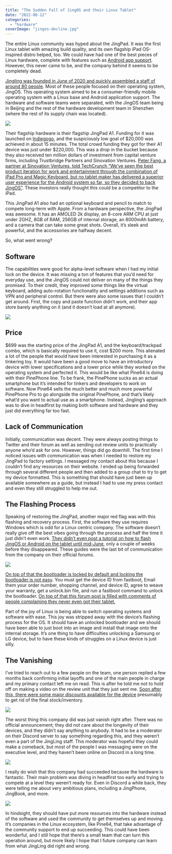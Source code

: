 ```yaml
---
title: "The Sudden Fall of JingOS and their Linux Tablet"
date: "2022-08-12"
categories: 
  - "hardware"
coverImage: "jingos-decline.jpg"
---
```


The entire Linux community was hyped about the JingPad. It was the first Linux tablet with amazing build quality, and its own flagship iPad OS-inspired distro helped, too. We could have had one of the best pieces of Linux hardware, complete with features such as [Android app support](https://forum.jingos.com/t/guide-how-to-run-android-app-on-jingpad-a1/2423?ref=techhut.tv). However, this never came to be, and the company behind it seems to be completely dead.

[Jingling was founded in June of 2020 and quickly assembled a staff of around 80 people](https://www.crunchbase.com/organization/jingling-tech?ref=techhut.tv). Most of these people focused on their operating system, JingOS. This operating system aimed to be a consumer-friendly mobile operating system with a Linux base and Android application support. The hardware and software teams were separated, with the JingOS team being in Beijing and the rest of the hardware development team in Shenzhen (where the rest of its supply chain was located).

![](images/jing-tab.png)

Their flagship hardware is their flagship JingPad A1. Funding for it was launched on [Indiegogo](https://www.indiegogo.com/projects/jingpad-world-s-first-consumer-level-linux-tablet?ref=techhut.tv), and the suspiciously low goal of $20,000 was achieved in about 15 minutes. The total crowd funding they got for their A1 device was just under $220,000. This was a drop in the bucket because they also received ten million dollars of investment from capital venture firms, including Trustbridge Partners and Sinovation Ventures. [Peter Fang, a partner at Sinovation Ventures, told TechCrunch “We’ve seen the best product iteration for work and entertainment through the combination of iPad Pro and Magic Keyboard, but no tablet maker has delivered a superior user experience for the Android system so far, so they decided to back JingOS”](https://techcrunch.com/2021/06/15/jingos-10-million-linux-tablets-laptops/?ref=techhut.tv). These investors really thought this could be a competitor to the iPad.

This JingPad A1 also had an optional keyboard and pencil to match to compete long-term with Apple. From a hardware perspective, the JingPad was awesome. It has an AMOLED 2k display, an 8-core ARM CPU at just under 2GHZ, 8GB of RAM, 256GB of internal storage, an 8000mAh battery, and a camera that can take some great shots. Overall, it’s sleek and powerful, and the accessories are halfway decent.

So, what went wrong?

## Software

The capabilities were good for alpha-level software when I had my initial lock on the device. It was missing a ton of features that you’d need for everyday use, and the JingOS could not deliver on many of the things they promised. To their credit, they improved some things like the virtual keyboard, adding auto-rotation functionality and settings additions such as VPN and peripheral control. But there were also some issues that I couldn’t get around. First, the copy and paste function didn’t work, and their app store barely anything on it (and it doesn’t load at all anymore).

![](images/jingos-app-store-1024x576.jpg)

## Price

$699 was the starting price of the JingPad A1, and the keyboard/trackpad combo, which is basically required to use it, cost $200 more. This alienated a lot of the people that would have been interested in purchasing it as a tinkering toy. It would have been a good move to have an introductory device with lower specifications and a lower price while they worked on the operating system and perfected it. This would be like what Pine64 is doing with their PinePhone line. To be frank, the PinePhone sucks as an actual smartphone but it’s intended for tinkers and developers to work on software. Now Pine64 sells the much better and much more powerful PinePhone Pro to go alongside the original PinePhone, and that’s likely what’d you want to actual use as a smartphone. Instead, Jingling’s approach was to dive in headfirst by making both software and hardware and they just did everything far too fast.

## Lack of Communication

Initially, communication was decent. They were always posting things to Twitter and their forum as well as sending out review units to practically anyone who’d ask for one. However, things did go downhill. The first time I noticed issues with communication was when I needed to restore my JingPad to factory settings. I messaged my contact about this because I couldn’t find any resources on their website. I ended up being forwarded through several different people and then added to a group chat to try to get my device formatted. This is something that should have just been up available somewhere as a guide, but instead I had to use my press contact and even they still struggled to help me out.

## The Flashing Process

Speaking of restoring the JingPad, another major red flag was with this flashing and recovery process. First, the software they use requires Windows which is odd for a Linux centric company. The software doesn’t really give off the best vibes going through the process and half the time it just didn’t even work. [They didn’t even post a tutorial on how to flash JingOS or Android on the tablet until mid-June](https://forum.jingos.com/t/how-to-flash-jingos-rom-on-jingpad-c1-a1/2779?ref=techhut.tv), only a couple of weeks before they disappeared. These guides were the last bit of communication from the company on their official forums.

![](images/jingos-flash.png)

[On top of that the bootloader is locked by default and locking the bootloader is not easy](https://forum.jingos.com/t/tutorial-how-to-unlock-bootloader-of-jingpad-a1/2718?ref=techhut.tv). You must get the device ID from fastboot, Email them your order number, shopping channel, and device ID, agree to weave your warranty, get a unlock.bin file, and run a fastboot command to unlock the bootloader. [On top of that this forum post is filled with comments of people complaining they never even got their tablet.](https://forum.jingos.com/t/tutorial-how-to-unlock-bootloader-of-jingpad-a1/2718?ref=techhut.tv)

Part of the joy of Linux is being able to switch operating systems and software with ease. This joy was stripped away with the device’s flashing process for the OS. It should have an unlocked bootloader and we should have been able to just boot into an image and install that image onto the internal storage. It’s one thing to have difficulties unlocking a Samsung or LG device, but to have these kinds of struggles on a Linux device is just silly.

## The Vanishing

I’ve tried to reach out to a few people on the team, one person replied a few months back confirming initial layoffs and one of the main people in charge and my primary contact left me on read. This is after he told me not to hold off on making a video on the review unit that they just sent me. [Soon after this, there were some major discounts available for the device](https://liliputing.com/makers-of-the-jingpad-a1-are-selling-the-linux-tablet-for-45-percent-off-following-staffing-cuts/?ref=techhut.tv) presumably to get rid of the final stock/inventory.

![](images/jingos-no-hurry.png)

The worst thing this company did was just vanish right after. There was no official announcement; they did not care about the longevity of their devices, and they didn’t say anything to anybody. It had to be a moderator on their Discord server to say something regarding this, and they weren’t even a part of the JingLing staff. This moderator was hopeful they could make a comeback, but most of the people I was messaging were on the executive level, and they haven’t been online on Discord in a long time.

![](images/jingos-development-gone.png)

I really do wish that this company had succeeded because the hardware is fantastic. Their main problem was diving in headfirst too early and trying to compete at a level they weren’t ready for. Even in Discord a while back, they were telling me about very ambitious plans, including a JingPhone, JingBook, and more.

![](images/jingling-was-ambitious.png)

In hindsight, they should have put more resources into the hardware instead of the software and used the community to get themselves up and moving. It’s companies in the Linux ecosystem, like Pine64, that take advantage of the community support to end up succeeding. This could have been wonderful, and I still hope that there’s a small team that can turn this operation around, but more likely I hope that I future company can learn from what JingLing did right and wrong.
